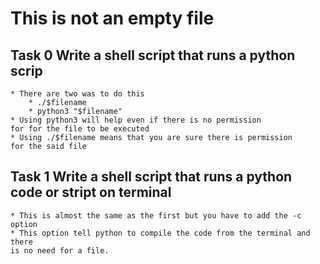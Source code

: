 # This is not an empty file

## __Task 0 Write a shell script that runs a python scrip__
	* There are two was to do this
		* ./$filename
		* python3 "$filename"
	* Using python3 will help even if there is no permission
	for for the file to be executed
	* Using ./$filename means that you are sure there is permission
	for the said file

## __Task 1 Write a shell script that runs a python code or stript on terminal__
	* This is almost the same as the first but you have to add the -c option
	* This option tell python to compile the code from the terminal and there
	is no need for a file.
